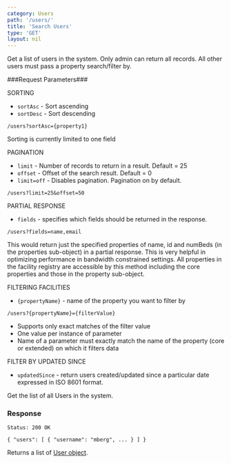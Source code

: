```yaml
---
category: Users
path: '/users/'
title: 'Search Users'
type: 'GET'
layout: nil
---
```


Get a list of users in the system.  Only admin can return all records. All other users must pass a property search/filter by.

###Request Parameters###

SORTING

* `sortAsc` - Sort ascending
* `sortDesc` - Sort descending

`/users?sortAsc={property1}`

Sorting is currently limited to one field

PAGINATION

* `limit` - Number of records to return in a result. Default = 25
* `offset` - Offset of the search result. Default = 0
* `limit=off` - Disables pagination. Pagination on by default.

`/users?limit=25&offset=50`

PARTIAL RESPONSE

* `fields` - specifies which fields should be returned in the response.

`/users?fields=name,email`

This would return just the specified properties of name, id and numBeds (in the properties sub-object) in a partial response. This is very helpful in optimizing performance in bandwidth constrained settings. All properties in the facility registry are accessible by this method including the core properties and those in the property sub-object.

FILTERING FACILITIES

* `{propertyName}` - name of the property you want to filter by

`/users?{propertyName}={filterValue}`

* Supports only exact matches of the filter value
* One value per instance of parameter
* Name of a parameter must exactly match the name of the property (core or extended) on which it filters data

FILTER BY UPDATED SINCE

* `updatedSince` - return users created/updated since a particular date expressed in ISO 8601 format.


Get the list of all Users in the system.


### Response ###

```Status: 200 OK```

`{
    "users": [
        {
            "username": "mberg",
            ...
        }
    ]
}`

Returns a list of [User object](#/user-object).
